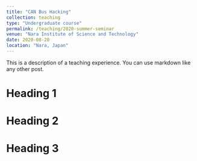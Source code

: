 ```yaml
---
title: "CAN Bus Hacking"
collection: teaching
type: "Undergraduate course"
permalink: /teaching/2020-summer-seminar
venue: "Nara Institute of Science and Technology"
date: 2020-08-20
location: "Nara, Japan"
---
```


This is a description of a teaching experience. You can use markdown like any other post.

Heading 1
======

Heading 2
======

Heading 3
======
